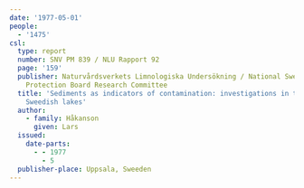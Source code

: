 ```yaml
---
date: '1977-05-01'
people: 
  - '1475'
csl:
  type: report
  number: SNV PM 839 / NLU Rapport 92
  page: '159'
  publisher: Naturvårdsverkets Limnologiska Undersökning / National Sweedish Environment
    Protection Board Research Committee
  title: 'Sediments as indicators of contamination: investigations in the four largest
    Sweedish lakes'
  author:
    - family: Håkanson
      given: Lars
  issued:
    date-parts:
      - - 1977
        - 5
  publisher-place: Uppsala, Sweeden
---
```

